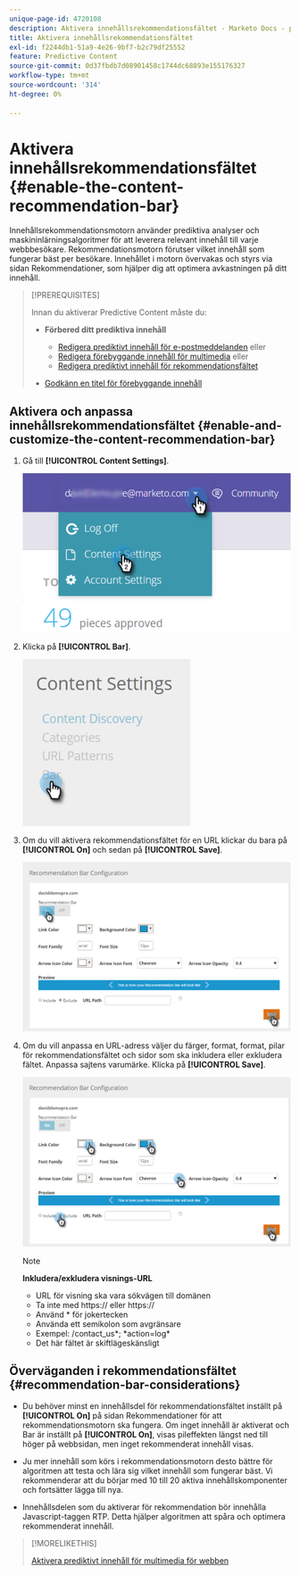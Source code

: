 ```yaml
---
unique-page-id: 4720108
description: Aktivera innehållsrekommendationsfältet - Marketo Docs - produktdokumentation
title: Aktivera innehållsrekommendationsfältet
exl-id: f2244db1-51a9-4e26-9bf7-b2c79df25552
feature: Predictive Content
source-git-commit: 0d37fbdb7d08901458c1744dc68893e155176327
workflow-type: tm+mt
source-wordcount: '314'
ht-degree: 0%

---
```


# Aktivera innehållsrekommendationsfältet {#enable-the-content-recommendation-bar}

Innehållsrekommendationsmotorn använder prediktiva analyser och maskininlärningsalgoritmer för att leverera relevant innehåll till varje webbbesökare. Rekommendationsmotorn förutser vilket innehåll som fungerar bäst per besökare. Innehållet i motorn övervakas och styrs via sidan Rekommendationer, som hjälper dig att optimera avkastningen på ditt innehåll.

>[!PREREQUISITES]
>
>Innan du aktiverar Predictive Content måste du:
>
>* **Förbered ditt prediktiva innehåll**
>
>   * [Redigera prediktivt innehåll för e-postmeddelanden](/help/marketo/product-docs/predictive-content/working-with-predictive-content/edit-predictive-content-for-emails.md) eller
>   * [Redigera förebyggande innehåll för multimedia](/help/marketo/product-docs/predictive-content/working-with-predictive-content/edit-predictive-content-for-rich-media.md) eller
>   * [Redigera prediktivt innehåll för rekommendationsfältet](/help/marketo/product-docs/predictive-content/working-with-predictive-content/edit-predictive-content-for-the-recommendation-bar.md)
>
>* [Godkänn en titel för förebyggande innehåll](/help/marketo/product-docs/predictive-content/working-with-all-content/approve-a-title-for-predictive-content.md)

## Aktivera och anpassa innehållsrekommendationsfältet {#enable-and-customize-the-content-recommendation-bar}

1. Gå till **[!UICONTROL Content Settings]**.

   ![](assets/settings-dropdown-hand.png)

1. Klicka på **[!UICONTROL Bar]**.

   ![](assets/content-settings-bar-hand.png)

1. Om du vill aktivera rekommendationsfältet för en URL klickar du bara på **[!UICONTROL On]** och sedan på **[!UICONTROL Save]**.

   ![](assets/bar-enable.png)

1. Om du vill anpassa en URL-adress väljer du färger, format, format, pilar för rekommendationsfältet och sidor som ska inkludera eller exkludera fältet. Anpassa sajtens varumärke. Klicka på **[!UICONTROL Save]**.

   ![](assets/bar-customize-details-hands.png)

   >[!NOTE]
   >
   >**Inkludera/exkludera visnings-URL**
   >
   >* URL för visning ska vara sökvägen till domänen
   >* Ta inte med https:// eller https://
   >* Använd &#42; för jokertecken
   >* Använda ett semikolon som avgränsare
   >* Exempel: /contact_us&#42;; &#42;action=log&#42;
   >* Det här fältet är skiftlägeskänsligt

## Överväganden i rekommendationsfältet {#recommendation-bar-considerations}

* Du behöver minst en innehållsdel för rekommendationsfältet inställt på **[!UICONTROL On]** på sidan Rekommendationer för att rekommendationsmotorn ska fungera. Om inget innehåll är aktiverat och Bar är inställt på **[!UICONTROL On]**, visas pileffekten längst ned till höger på webbsidan, men inget rekommenderat innehåll visas.

* Ju mer innehåll som körs i rekommendationsmotorn desto bättre för algoritmen att testa och lära sig vilket innehåll som fungerar bäst. Vi rekommenderar att du börjar med 10 till 20 aktiva innehållskomponenter och fortsätter lägga till nya.
* Innehållsdelen som du aktiverar för rekommendation bör innehålla Javascript-taggen RTP. Detta hjälper algoritmen att spåra och optimera rekommenderat innehåll.

>[!MORELIKETHIS]
>
>[Aktivera prediktivt innehåll för multimedia för webben](/help/marketo/product-docs/predictive-content/enabling-predictive-content/enable-predictive-content-for-web-rich-media.md)
